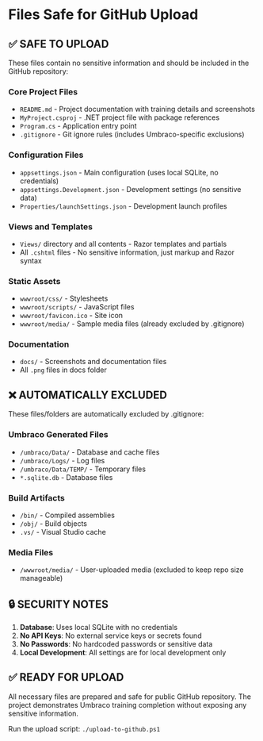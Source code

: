 # Files Safe for GitHub Upload

## ✅ SAFE TO UPLOAD
These files contain no sensitive information and should be included in the GitHub repository:

### Core Project Files
- `README.md` - Project documentation with training details and screenshots
- `MyProject.csproj` - .NET project file with package references
- `Program.cs` - Application entry point
- `.gitignore` - Git ignore rules (includes Umbraco-specific exclusions)

### Configuration Files
- `appsettings.json` - Main configuration (uses local SQLite, no credentials)
- `appsettings.Development.json` - Development settings (no sensitive data)
- `Properties/launchSettings.json` - Development launch profiles

### Views and Templates
- `Views/` directory and all contents - Razor templates and partials
- All `.cshtml` files - No sensitive information, just markup and Razor syntax

### Static Assets
- `wwwroot/css/` - Stylesheets
- `wwwroot/scripts/` - JavaScript files
- `wwwroot/favicon.ico` - Site icon
- `wwwroot/media/` - Sample media files (already excluded by .gitignore)

### Documentation
- `docs/` - Screenshots and documentation files
- All `.png` files in docs folder

## ❌ AUTOMATICALLY EXCLUDED
These files/folders are automatically excluded by .gitignore:

### Umbraco Generated Files
- `/umbraco/Data/` - Database and cache files
- `/umbraco/Logs/` - Log files
- `/umbraco/Data/TEMP/` - Temporary files
- `*.sqlite.db` - Database files

### Build Artifacts
- `/bin/` - Compiled assemblies
- `/obj/` - Build objects
- `.vs/` - Visual Studio cache

### Media Files
- `/wwwroot/media/` - User-uploaded media (excluded to keep repo size manageable)

## 🔒 SECURITY NOTES

1. **Database**: Uses local SQLite with no credentials
2. **No API Keys**: No external service keys or secrets found
3. **No Passwords**: No hardcoded passwords or sensitive data
4. **Local Development**: All settings are for local development only

## ✅ READY FOR UPLOAD

All necessary files are prepared and safe for public GitHub repository. The project demonstrates Umbraco training completion without exposing any sensitive information.

Run the upload script: `./upload-to-github.ps1`
